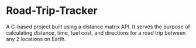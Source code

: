 # Road-Trip-Tracker

A C-based project built using a distance matrix API. It serves the purpose of calculating distance, time, fuel cost, and directions for a road trip between any 2 locations on Earth.
